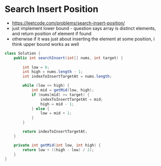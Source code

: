 # Search Insert Position

- https://leetcode.com/problems/search-insert-position/
- just implement lower bound - question says array is distinct elements, and return position of element if found
- otherwise if it was just about inserting the element at some position, i think upper bound works as well

```java
class Solution {
    public int searchInsert(int[] nums, int target) {
        
        int low = 0;
        int high = nums.length - 1;
        int indexToInsertTargetAt = nums.length;

        while (low <= high) {
            int mid = getMid(low, high);
            if (nums[mid] >= target) {
                indexToInsertTargetAt = mid;
                high = mid - 1;
            } else {
                low = mid + 1;
            }
        }

        return indexToInsertTargetAt;
    }

    private int getMid(int low, int high) {
        return low + ((high - low) / 2);
    }
}
```
